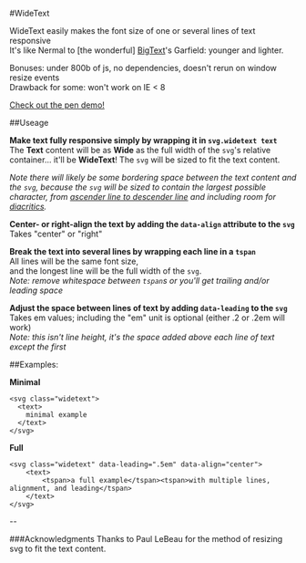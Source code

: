 #WideText

WideText easily makes the font size of one or several lines of text responsive  
It's like Nermal to [the wonderful] [BigText](https://github.com/zachleat/BigText)'s Garfield: younger and lighter.


Bonuses: under 800b of js, no dependencies, doesn't rerun on window resize events  
Drawback for some: won't work on IE < 8

[Check out the pen demo!](http://codepen.io/henry/pen/beBQzJ)

##Useage

**Make text fully responsive simply by wrapping it in `svg.widetext text`**  
The **Text** content will be as **Wide** as the full width of the `svg`'s relative container… it'll be **WideText**! The `svg` will be sized to fit the text content.

*Note there will likely be some bordering space between the text content and the `svg`, because the `svg` will be sized to contain the largest possible character, from [ascender line to descender line](https://en.wikipedia.org/wiki/Typeface_anatomy#/media/File:Typographia.svg) and including room for [diacritics](https://en.wikipedia.org/wiki/Diacritic).*

**Center- or right-align the text by adding the `data-align` attribute to the `svg`**  
Takes "center" or "right"

**Break the text into several lines by wrapping each line in a `tspan`**  
All lines will be the same font size,  
and the longest line will be the full width of the `svg`.  
*Note: remove whitespace between `tspan`s or you'll get trailing and/or leading space*

**Adjust the space between lines of text by adding `data-leading` to the `svg`**  
Takes em values; including the "em" unit is optional (either .2 or .2em will work)  
*Note: this isn't line height, it's the space added above each line of text except the first*

##Examples:

**Minimal**

	<svg class="widetext">
	  <text>
	    minimal example
	  </text>
	</svg>

**Full**

	<svg class="widetext" data-leading=".5em" data-align="center">
	    <text>
	        <tspan>a full example</tspan><tspan>with multiple lines, alignment, and leading</tspan>
	    </text>
	</svg>


--
  
###Acknowledgments
Thanks to Paul LeBeau for the method of resizing svg to fit the text content.